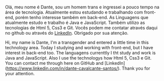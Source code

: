 Olá, meu nome é Dante, sou um homem trans e ingressei a pouco tempo na área de tecnologia.
Atualmente estou estudando e trabalhando com front-end, porém tenho interesse também em back-end.
As Linguagens que atualmente estudo e trabalho é Java e JavaScript. Também utilizo as tecnologias de Html 5, Css3 e Git.
Vocês podem me contatar através daqui no github ou através do [LinkedIn](https://www.linkedin.com/in/dante-cavalcante-santos/).
Obrigado por sua atenção.

Hi, my name is Dante, I'm a transgender and entered a little time in this technology area.
Today I studying and working with front-end, but I have interest in back-end too.
The languagens currenttly I tht study and work is Java and JavaScript. Also I use the technologys how Html 5, Css3 e Git.
You can contact me through here on GitHub and [LinkedIn] (https://www.linkedin.com/in/dante-cavalcante-santos/).
Thank you for your attention.
